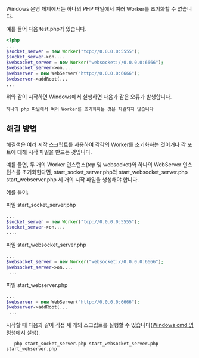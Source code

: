 Windows 운영 체제에서는 하나의 PHP 파일에서 여러 Worker를 초기화할 수 없습니다.

예를 들어 다음 test.php가 있습니다.

```php
<?php
...
$socket_server = new Worker("tcp://0.0.0.0:5555");
$socket_server->on....
$websocket_server = new Worker("websocket://0.0.0.0:6666");
$websocket_server->on....
$webserver = new WebServer("http://0.0.0.0:6666");
$webserver->addRoot(...
...
```
위와 같이 시작하면 Windows에서 실행하면 다음과 같은 오류가 발생합니다.

```
하나의 php 파일에서 여러 Worker를 초기화하는 것은 지원되지 않습니다
```

## 해결 방법
해결책은 여러 시작 스크립트를 사용하여 각각의 Worker를 초기화하는 것이거나 각 포트에 대해 시작 파일을 만드는 것입니다.

예를 들면, 두 개의 Worker 인스턴스(tcp 및 websocket)와 하나의 WebServer 인스턴스를 초기화한다면, start\_socket\_server.php와 start\_websocket\_server.php start\_webserver.php 세 개의 시작 파일을 생성해야 합니다.

예를 들어:

파일 start\_socket\_server.php

```php
...
$socket_server = new Worker("tcp://0.0.0.0:5555");
$socket_server->on....
....
```

파일 start\_websocket\_server.php

```php
...
$websocket_server = new Worker("websocket://0.0.0.0:6666");
$websocket_server->on....
 ...
```

파일 start\_webserver.php

```php
...
$webserver = new WebServer("http://0.0.0.0:6666");
$webserver->addRoot(...
 ...
```

시작할 때 다음과 같이 직접 세 개의 스크립트를 실행할 수 있습니다([Windows cmd 명령행](https://baike.baidu.com/view/756438.htm)에서 실행).

```
   php start_socket_server.php start_websocket_server.php start_webserver.php
```
